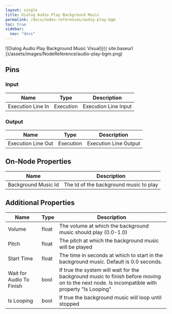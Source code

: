 ```yaml
---
layout: single
title: Dialog Audio Play Background Music
permalink: /docs/nodes-references/audip-play-bgm
toc: true
sidebar:
  nav: "docs"
---
```



![Dialog Audio Play Background Music Visual]({{ site.baseurl }}/assets/images/NodeReference/audio-play-bgm.png)

## Pins

### Input

| Name | Type | Description |
| --- | --- | --- |
| Execution Line In | Execution | Execution Line Input |

### Output

| Name | Type | Description |
| --- | --- | --- |
| Execution Line Out | Execution | Execution Line Output |

## On-Node Properties

| Name | Description |
| --- | --- |
| Background Music Id | The Id of the background music to play |

## Additional Properties

| Name | Type | Description |
| --- | --- | --- |
| Volume | float | The volume at which the background music should play (0.0-1.0) |
| Pitch | float | The pitch at which the background music will be played |
| Start Time | float | The time in seconds at which to start in the background music. Default is 0.0 seconds. |
| Wait for Audio To Finish | bool | If true the system will wait for the background music to finish before moving on to the next node. Is incompatible with property "Is Looping" |
| Is Looping | bool | If true the background music will loop until stopped |